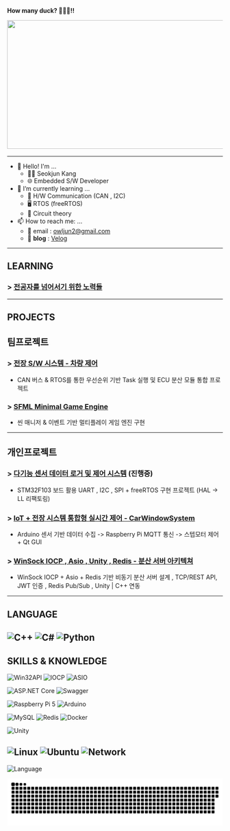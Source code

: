 **How many duck? 🦆🐤🐣!!**
<!--
**Owl-jun/Owl-jun** is a ✨ _special_ ✨ repository because its `README.md` (this file) appears on your GitHub profile.

Here are some ideas to get you started:

- 🔭 I’m currently working on ...
- 
- 👯 I’m looking to collaborate on ...
- 🤔 I’m looking for help with ...
- 💬 Ask me about ...
- 📫 How to reach me: ...
- 😄 Pronouns: ...
- ⚡ Fun fact: ...
-->


    
<a href="https://www.gitanimals.org/en_US?utm_medium=image&utm_source=Owl-jun&utm_content=farm">
<img
  src="https://render.gitanimals.org/farms/Owl-jun"
  width="600"
  height="300"
/>
</a>

<!-- ## [성쌤의 채점버튼](https://github.com/Owl-jun/iot-webapp-2025) -->

---

- 👋 Hello! I'm ...
  - 🧑‍💻 Seokjun Kang
  - 🌐 Embedded S/W Developer
- 🌱 I’m currently learning ...
  - 🧱 H/W Communication (CAN , I2C)
  - 🖥️ RTOS (freeRTOS)
  - 👯 Circuit theory
- 📫 How to reach me: ...
  - 📧 email : owljun2@gmail.com
  - 📘 **blog** : [Velog](https://velog.io/@owljun/posts)

---
## LEARNING

### > [전공자를 넘어서기 위한 노력들](https://github.com/Owl-jun/Computer-is-science)
---

## PROJECTS

## 팀프로젝트

### > [전장 S/W 시스템 - 차량 제어](https://github.com/ProjectKHSJ-EmbeddedVehicleSystem/Project_2025Vehicle_System)
- CAN 버스 & RTOS를 통한 우선순위 기반 Task 실행 및 ECU 분산 모듈 통합 프로젝트

### > [SFML Minimal Game Engine](https://github.com/Owl-jun/project_pkmbattle)
- 씬 매니저 & 이벤트 기반 멀티플레이 게임 엔진 구현

---

## 개인프로젝트

### > [다기능 센서 데이터 로거 및 제어 시스템](https://github.com/Owl-jun/2025-STM32-SensorControl) (진행중)
- STM32F103 보드 활용 UART , I2C , SPI + freeRTOS 구현 프로젝트 (HAL -> LL 리팩토링)

### > [IoT + 전장 시스템 통합형 실시간 제어 - CarWindowSystem](https://github.com/Owl-jun/Proj2025_Car_Window_System)
- Arduino 센서 기반 데이터 수집 -> Raspberry Pi MQTT 통신 -> 스텝모터 제어 + Qt GUI
 
### > [WinSock IOCP , Asio , Unity , Redis - 분산 서버 아키텍쳐](https://github.com/Owl-jun/GaemServerKit)
- WinSock IOCP + Asio + Redis 기반 비동기 분산 서버 설계 , TCP/REST API, JWT 인증 , Redis Pub/Sub , Unity | C++ 연동

---
## LANGUAGE
![C++](https://img.shields.io/badge/C++-00599C?style=for-the-badge&logo=c%2B%2B&logoColor=white)
![C#](https://img.shields.io/badge/C%23-239120?style=for-the-badge&logo=c-sharp&logoColor=white)
![Python](https://img.shields.io/badge/Python-3776AB?style=for-the-badge&logo=python&logoColor=white)
---
## SKILLS & KNOWLEDGE
![Win32API](https://img.shields.io/badge/Win32API-0078D6?style=for-the-badge&logo=windows&logoColor=white)
![IOCP](https://img.shields.io/badge/IOCP-0f0fc0?style=for-the-badge&logo=windows&logoColor=white)
![ASIO](https://img.shields.io/badge/ASIO-7418A1?style=for-the-badge)

![ASP.NET Core](https://img.shields.io/badge/ASP.NET-031a3c?style=for-the-badge&logo=dotnet&logoColor=white)
![Swagger](https://img.shields.io/badge/Swagger-106010?style=for-the-badge&logo=swagger&logoColor=white)

![Raspberry Pi 5](https://img.shields.io/badge/Raspberry%20Pi%205-C51A4A?style=for-the-badge&logo=raspberrypi&logoColor=white)
![Arduino](https://img.shields.io/badge/Arduino-00979D?style=for-the-badge&logo=arduino&logoColor=white)

![MySQL](https://img.shields.io/badge/MySQL-00758F?style=for-the-badge&logo=mysql&logoColor=white)
![Redis](https://img.shields.io/badge/Redis-501010?style=for-the-badge&logo=redis&logoColor=white)
![Docker](https://img.shields.io/badge/Docker-3776BB?style=for-the-badge&logo=docker&logoColor=white)

![Unity](https://img.shields.io/badge/Unity-000000?style=for-the-badge&logo=unity&logoColor=white)

![Linux](https://img.shields.io/badge/Linux-000000?style=for-the-badge&logo=linux&logoColor=white)
![Ubuntu](https://img.shields.io/badge/Ubuntu-E95420?style=for-the-badge&logo=ubuntu&logoColor=white)
![Network](https://img.shields.io/badge/Network-0A66C2?style=for-the-badge&logo=network&logoColor=white)
---

![Language](https://github-readme-stats.vercel.app/api/top-langs/?username=Owl-jun&theme=tokyonight&layout=compact&exclude_repo=iot-algorithm-2025,iot-dataanalysis-2025,IoT_CS_Study,iot-webapp-2025&v=3)


![snake gif](https://github.com/Owl-jun/Owl-jun/blob/output/github-snake.svg)
<!-- ![Snake animation](https://Owl-jun.github.io/my-snake-animation/snake.svg) -->
